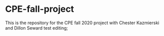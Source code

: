 # CPE-fall-project
This is the repository for the CPE fall 2020 project with Chester Kazmierski and Dillon Seward
test editing;

